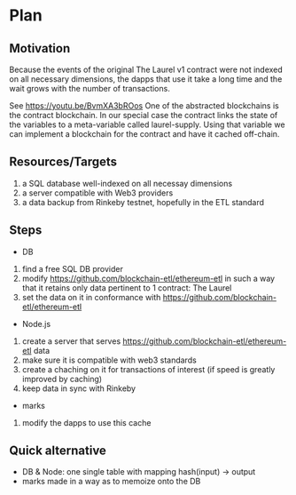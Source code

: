 # Plan

## Motivation

Because the events of the original The Laurel v1 contract were not indexed on all necessary dimensions, the dapps that use it take a long time and the wait grows with the number of transactions.

See https://youtu.be/BvmXA3bROos One of the abstracted blockchains is the contract blockchain. In our special case the contract links the state of the variables to a meta-variable called laurel-supply.
Using that variable we can implement a blockchain for the contract and have it cached off-chain.

## Resources/Targets

1. a SQL database well-indexed on all necessay dimensions
2. a server compatible with Web3 providers
3. a data backup from Rinkeby testnet, hopefully in the ETL standard

## Steps

- DB
1. find a free SQL DB provider
2. modify https://github.com/blockchain-etl/ethereum-etl in such a way that it retains only data pertinent to 1 contract: The Laurel
3. set the data on it in conformance with https://github.com/blockchain-etl/ethereum-etl

- Node.js
1. create a server that serves https://github.com/blockchain-etl/ethereum-etl data
2. make sure it is compatible with web3 standards
3. create a chaching on it for transactions of interest (if speed is greatly improved by caching)
4. keep data in sync with Rinkeby

- marks
1. modify the dapps to use this cache

## Quick alternative

- DB & Node: one single table with mapping hash(input) -> output
- marks made in a way as to memoize onto the DB
